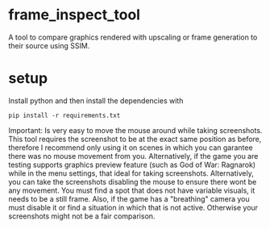 # frame_inspect_tool
A tool to compare graphics rendered with upscaling or frame generation to their source using SSIM.

# setup

Install python and then install the dependencies with

`pip install -r requirements.txt`

Important:
Is very easy to move the mouse around while taking screenshots. This tool requires the screenshot to be at the exact same position as before,
therefore I recommend only using it on scenes in which you can garantee there was no mouse movement from you. Alternatively, if the game you are testing supports
graphics preview feature (such as God of War: Ragnarok) while in the menu settings, that ideal for taking screenshots.
Alternatively, you can take the screenshots disabling the mouse to ensure there wont be any movement.
You must find a spot that does not have variable visuals, it needs to be a still frame.
Also, if the game has a "breathing" camera you must disable it or find a situation in which that is not active.
Otherwise your screenshots might not be a fair comparison.